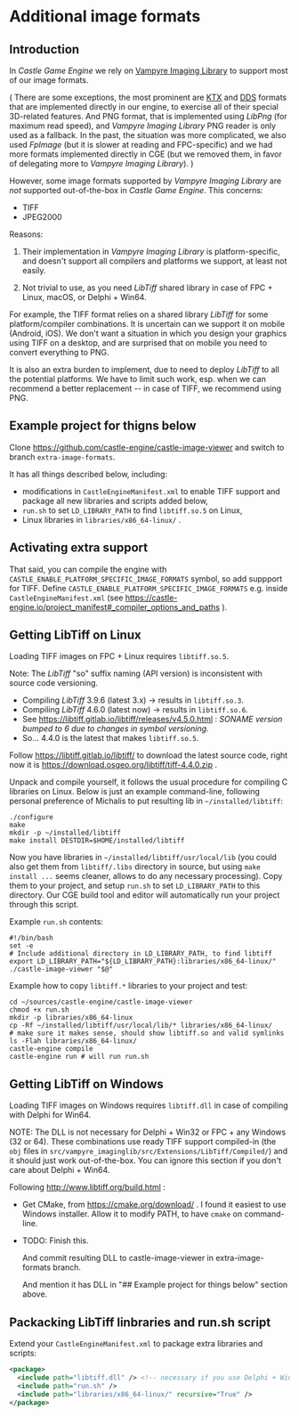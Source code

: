 # Additional image formats

## Introduction

In _Castle Game Engine_ we rely on [Vampyre Imaging Library](https://imaginglib.sourceforge.io/) to support most of our image formats.

( There are some exceptions, the most prominent are [KTX](https://castle-engine.io/ktx) and [DDS](https://castle-engine.io/dds) formats that are implemented directly in our engine, to exercise all of their special 3D-related features. And PNG format, that is implemented using _LibPng_ (for maximum read speed), and _Vampyre Imaging Library_ PNG reader is only used as a fallback. In the past, the situation was more complicated, we also used _FpImage_ (but it is slower at reading and FPC-specific) and we had more formats implemented directly in CGE (but we removed them, in favor of delegating more to _Vampyre Imaging Library_). )

However, some image formats supported by _Vampyre Imaging Library_ are *not* supported out-of-the-box in _Castle Game Engine_. This concerns:

- TIFF
- JPEG2000

Reasons:

1. Their implementation in _Vampyre Imaging Library_ is platform-specific, and doesn't support all compilers and platforms we support, at least not easily.

2. Not trivial to use, as you need _LibTiff_ shared library in case of FPC + Linux, macOS, or Delphi + Win64.

For example, the TIFF format relies on a shared library _LibTiff_ for some platform/compiler combinations. It is uncertain can we support it on mobile (Android, iOS). We don't want a situation in which you design your graphics using TIFF on a desktop, and are surprised that on mobile you need to convert everything to PNG.

It is also an extra burden to implement, due to need to deploy _LibTiff_ to all the potential platforms. We have to limit such work, esp. when we can recommend a better replacement -- in case of TIFF, we recommend using PNG.

## Example project for thigns below

Clone https://github.com/castle-engine/castle-image-viewer and switch to branch `extra-image-formats`.

It has all things described below, including:

- modifications in `CastleEngineManifest.xml` to enable TIFF support and package all new libraries and scripts added below,
- `run.sh` to set `LD_LIBRARY_PATH` to find `libtiff.so.5` on Linux,
- Linux libraries in `libraries/x86_64-linux/` .

## Activating extra support

That said, you can compile the engine with `CASTLE_ENABLE_PLATFORM_SPECIFIC_IMAGE_FORMATS` symbol, so add suppport for TIFF. Define `CASTLE_ENABLE_PLATFORM_SPECIFIC_IMAGE_FORMATS` e.g. inside `CastleEngineManifest.xml` (see https://castle-engine.io/project_manifest#_compiler_options_and_paths ).

## Getting LibTiff on Linux

Loading TIFF images on FPC + Linux requires `libtiff.so.5`.

Note: The _LibTiff_ "so" suffix naming (API version) is inconsistent with source code versioning.

- Compiling _LibTiff_ 3.9.6 (latest 3.x) -> results in `libtiff.so.3`.
- Compiling _LibTiff_ 4.6.0 (latest now) -> results in `libtiff.so.6`.
- See https://libtiff.gitlab.io/libtiff/releases/v4.5.0.html : _SONAME version bumped to 6 due to changes in symbol versioning._
- So... 4.4.0 is the latest that makes `libtiff.so.5`.

Follow https://libtiff.gitlab.io/libtiff/ to download the latest source code, right now it is https://download.osgeo.org/libtiff/tiff-4.4.0.zip .

Unpack and compile yourself, it follows the usual procedure for compiling C libraries on Linux. Below is just an example command-line, following personal preference of Michalis to put resulting lib in `~/installed/libtiff`:

```
./configure
make
mkdir -p ~/installed/libtiff
make install DESTDIR=$HOME/installed/libtiff
```

Now you have libraries in `~/installed/libtiff/usr/local/lib` (you could also get them from `libtiff/.libs` directory in source, but using `make install ...` seems cleaner, allows to do any necessary processing). Copy them to your project, and setup `run.sh` to set `LD_LIBRARY_PATH` to this directory. Our CGE build tool and editor will automatically run your project through this script.

Example `run.sh` contents:

```
#!/bin/bash
set -e
# Include additional directory in LD_LIBRARY_PATH, to find libtiff
export LD_LIBRARY_PATH="${LD_LIBRARY_PATH}:libraries/x86_64-linux/"
./castle-image-viewer "$@"
```

Example how to copy `libtiff.*` libraries to your project and test:

```
cd ~/sources/castle-engine/castle-image-viewer
chmod +x run.sh
mkdir -p libraries/x86_64-linux
cp -Rf ~/installed/libtiff/usr/local/lib/* libraries/x86_64-linux/
# make sure it makes sense, should show libtiff.so and valid symlinks
ls -Flah libraries/x86_64-linux/
castle-engine compile
castle-engine run # will run run.sh
```

## Getting LibTiff on Windows

Loading TIFF images on Windows requires `libtiff.dll` in case of compiling with Delphi for Win64.

NOTE: The DLL is not necessary for Delphi + Win32 or FPC + any Windows (32 or 64). These combinations use ready TIFF support compiled-in (the `obj` files in `src/vampyre_imaginglib/src/Extensions/LibTiff/Compiled/`) and it should just work out-of-the-box. You can ignore this section if you don't care about Delphi + Win64.

Following http://www.libtiff.org/build.html :

- Get CMake, from https://cmake.org/download/ . I found it easiest to use Windows installer. Allow it to modify PATH, to have `cmake` on command-line.

- TODO: Finish this.

   And commit resulting DLL to castle-image-viewer in extra-image-formats branch.

   And mention it has DLL in "## Example project for things below" section above.

## Packacking LibTiff linbraries and run.sh script

Extend your `CastleEngineManifest.xml` to package extra libraries and scripts:

```xml
<package>
  <include path="libtiff.dll" /> <!-- necessary if you use Delphi + Win64 -->
  <include path="run.sh" />
  <include path="libraries/x86_64-linux/" recursive="True" />
</package>
```
